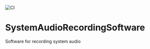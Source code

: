 ![CI](https://github.com/johanneswolfgruber/SystemAudioRecordingSoftwareOld/workflows/CI/badge.svg?branch=master)

# SystemAudioRecordingSoftware
Software for recording system audio
